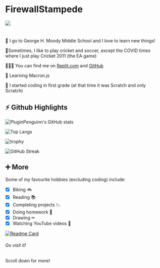 # **FirewallStampede** #
![](https://komarev.com/ghpvc/?username=FirewallStampede)
#
🏫 I go to George H. Moody Middle School and I love to learn new things!

🏏Sometimes, I like to play cricket and soccer, except the COVID times where I just play Cricket 2011 (the EA game)

👨🏻‍💻 You can find me on [Replit.com](http://repl.it/@YashasShah) and [GitHub](http://github.com/ParrotCode101)

🌱 Learning Macron.js

🤯 I started coding in first grade (at that time it was Scratch and only Scratch)

##

## **⚡ Github Highlights** ##

![PluginPenguinn's GitHub stats](https://github-readme-stats.vercel.app/api?username=FirewallStampede&show_icons=true&theme=react)

![Top Langs](https://github-readme-stats.vercel.app/api/top-langs/?username=FirewallStampede&layout=compact&theme=react)

![trophy](https://github-profile-trophy.vercel.app/?username=FirewallStampede&theme=nord)

![GitHub Streak](https://github-readme-streak-stats.herokuapp.com/?user=FirewallStampede&theme=react)

##

## **➕ More** ##
Some of my favourite hobbies (excluding coding) include:
- [x] Biking 🚲
- [x] Reading 📚
- [x] Completing projects 📉
- [x] Doing homework 📝
- [x] Drawing ✏
- [x] Watching YouTube videos 📼

[![Readme Card](https://github-readme-stats.vercel.app/api/pin/?username=FirewallStampede&repo=Build-a-Better-README&theme=react)](https://github.com/PluginPenguin/Build-a-Better-README)
###### Go visit it!

Scroll down for more!
